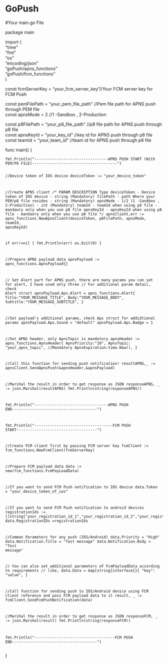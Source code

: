 <h1><a id="GoPush_0"></a>GoPush</h1>
<p>#Your main.go File</p>
<p>package main</p>
<p>import (<br>
“time”<br>
“fmt”<br>
“os”<br>
“encoding/json”<br>
“goPush/apns_functions”<br>
“goPush/fcm_functions”<br>
)</p>
<p>const fcmServerKey = “your_fcm_server_key”//Your FCM server key for FCM Push</p>
<p>const pemFilePath  = “your_pem_file_path”                                        //Pem file path for APNS push through PEM file<br>
const apnsMode = 2                                                                       //1 -Sandbox , 2-Production</p>
<p>const p8FilePath  = “your_p8_file_path”                 //p8 file path for APNS push through p8 file<br>
const apnsKeyId  = “your_key_id”                                                        //key id for APNS push through p8 file<br>
const teamId  = “your_team_id”                                                          //team id for APNS push through p8 file</p>
<p>func main()  {</p>
<pre><code>fmt.Println(&quot;---------------------------------APNS PUSH START (With PEM/P8 FILE)--------------------------------------&quot;)

//Device token of IOS device
deviceToken := &quot;your_device_token&quot; 


//Create APNS client
/*  PARAM               DESCRIPTION                              Type
    deviceToken      - Device token of IOS device               - string (Mandatory)
    filePath         - path Where your PEM/p8 file resides      - string (Mandatory)
    apnsMode         - 1/2 (1 -Sandbox , 2-Production)          - int (Mandatory)
    teamId           - teamId when using p8 file                - mandaory only when you use p8 file
    apnsKeyId        - apnsKeyId when using p8 file             - mandaory only when you use p8 file
*/
apnsClient,err := apns_functions.NewApnsClient(deviceToken, p8FilePath, apnsMode, teamId, apnsKeyId)

if err!=nil {
    fmt.Println(err)
    os.Exit(0)
}

//Prepare APNS payload data
apnsPayload := apns_functions.ApnsPayload{}


// Set Alert part for APNS push, there are many params you can set for alert, I have used only three
// For additional param detail, check Alert struct
apnsPayload.Aps.Alert = apns_functions.Alert{
    Title:&quot;YOUR_MESSAGE_TITLE&quot;,
    Body:&quot;YOUR_MESSAGE_BODY&quot;,
    Subtitle:&quot;YOUR_MESSAGE_SUBTITLE&quot;,
}

//Set payload's additional params, check Aps struct for addidtional params
apnsPayload.Aps.Sound = &quot;default&quot;
apnsPayload.Aps.Badge = 1


//Set APNS header, only ApnsTopic is mandatory
apnsHeader := apns_functions.ApnsHeader{
    ApnsPriority:&quot;10&quot;,
    ApnsTopic: &quot;your_apns_topic&quot;,  //Mandatory
    ApnsExpiration:time.Now(),
}


//Call this function for sending push notification!
resultAPNS,_ := apnsClient.SendApnsPush(&amp;apnsHeader,&amp;apnsPayload)

//Marshal the result in order to get response as JSON
responseAPNS, _ := json.Marshal(resultAPNS)
fmt.Println(string(responseAPNS))


fmt.Println(&quot;---------------------------------APNS PUSH END--------------------------------------&quot;)



fmt.Println(&quot;-----------------------------------FCM PUSH START------------------------------------&quot;)

//Create FCM client first by passing FCM server key
fcmClient := fcm_functions.NewFcmClient(fcmServerKey)

//Prepare FCM payload data
data := new(fcm_functions.FcmPayLoadData)

//If you want to send FCM Push notification to IOS device
data.Token = &quot;your_device_token_of_ios&quot;

//If you want to send FCM Push notification to android devices
registrationIds := []string{&quot;your_registration_id_1&quot;,&quot;your_registration_id_2&quot;,&quot;your_registration_id_3&quot;}
data.RegistrationIDs =registrationIds

//Comman Parameters for any push (IOS/Android)
data.Priority = &quot;High&quot;
data.Notification.Title = &quot;Test message&quot;
data.Notification.Body = &quot;Test message&quot;

// You can also set additional parameters of FcmPayloadData according to requirements
// like,
    data.Data =  map[string]interface{}{
        &quot;key&quot;: &quot;value&quot;,
        }


//Call function for sending push to IOS/Android device using FCM client reference and pass FCM payload data to it
result, _ := fcmClient.SendFcmPushNotification(data)

//Marshal the result in order to get response as JSON
responseFCM, _ := json.Marshal(result)
fmt.Println(string(responseFCM))

fmt.Println(&quot;------------------------------------FCM PUSH END--------------------------------------&quot;)
</code></pre>
<p>}</p>
